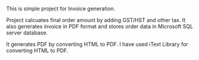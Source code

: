 This is simple project for Invoice generation.

Project calcuates final order amount by adding GST/HST and other tax.
It also generates invoice in PDF format and stores order data in Microsoft SQL server database.

It generates PDF by converting HTML to PDF.
I have used iText Library for converting HTML to PDF.

